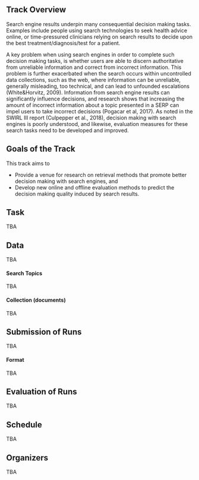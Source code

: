 ## Track Overview
Search engine results underpin many consequential decision making tasks. Examples include
people using search technologies to seek health advice online, or time-pressured clinicians
relying on search results to decide upon the best treatment/diagnosis/test for a patient.

A key problem when using search engines in order to complete such decision making tasks, is
whether users are able to discern authoritative from unreliable information and correct from
incorrect information. This problem is further exacerbated when the search occurs within
uncontrolled data collections, such as the web, where information can be unreliable, generally
misleading, too technical, and can lead to unfounded escalations (White&Horvitz, 2009).
Information from search engine results can significantly influence decisions, and research
shows that increasing the amount of incorrect information about a topic presented in a SERP
can impel users to take incorrect decisions (Pogacar et al, 2017). As noted in the SWIRL III
report (Culpepper et al., 2018), decision making with search engines is poorly understood, and
likewise, evaluation measures for these search tasks need to be developed and improved.

## Goals of the Track

This track aims to 
* Provide a venue for research on retrieval methods that promote better
decision making with search engines, and
* Develop new online and offline evaluation
methods to predict the decision making quality induced by search results.

## Task
TBA

## Data
TBA

#### Search Topics
TBA

#### Collection (documents)
TBA

## Submission of Runs
TBA

#### Format
TBA

## Evaluation of Runs
TBA

## Schedule  
TBA

## Organizers
TBA
